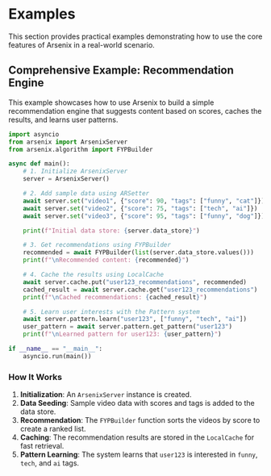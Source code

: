 # Examples

This section provides practical examples demonstrating how to use the core features of Arsenix in a real-world scenario.

## Comprehensive Example: Recommendation Engine

This example showcases how to use Arsenix to build a simple recommendation engine that suggests content based on scores, caches the results, and learns user patterns.

```python
import asyncio
from arsenix import ArsenixServer
from arsenix.algorithm import FYPBuilder

async def main():
    # 1. Initialize ArsenixServer
    server = ArsenixServer()

    # 2. Add sample data using ARSetter
    await server.set("video1", {"score": 90, "tags": ["funny", "cat"]})
    await server.set("video2", {"score": 75, "tags": ["tech", "ai"]})
    await server.set("video3", {"score": 95, "tags": ["funny", "dog"]})

    print(f"Initial data store: {server.data_store}")

    # 3. Get recommendations using FYPBuilder
    recommended = await FYPBuilder(list(server.data_store.values()))
    print(f"\nRecommended content: {recommended}")

    # 4. Cache the results using LocalCache
    await server.cache.put("user123_recommendations", recommended)
    cached_result = await server.cache.get("user123_recommendations")
    print(f"\nCached recommendations: {cached_result}")

    # 5. Learn user interests with the Pattern system
    await server.pattern.learn("user123", ["funny", "tech", "ai"])
    user_pattern = await server.pattern.get_pattern("user123")
    print(f"\nLearned pattern for user123: {user_pattern}")

if __name__ == "__main__":
    asyncio.run(main())
```

### How It Works

1.  **Initialization**: An `ArsenixServer` instance is created.
2.  **Data Seeding**: Sample video data with scores and tags is added to the data store.
3.  **Recommendation**: The `FYPBuilder` function sorts the videos by score to create a ranked list.
4.  **Caching**: The recommendation results are stored in the `LocalCache` for fast retrieval.
5.  **Pattern Learning**: The system learns that `user123` is interested in `funny`, `tech`, and `ai` tags.
